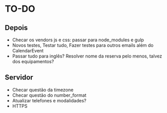 # TO-DO

## Depois

- Checar os vendors js e css: passar para node_modules e gulp
- Novos testes, Testar tudo, Fazer testes para outros emails além do CalendarEvent
- Passar tudo para inglês? Resolver nome da reserva pelo menos, talvez dos equipamentos?

## Servidor

- Checar questão da timezone
- Checar questão do number_format
- Atualizar telefones e modalidades?
- HTTPS
